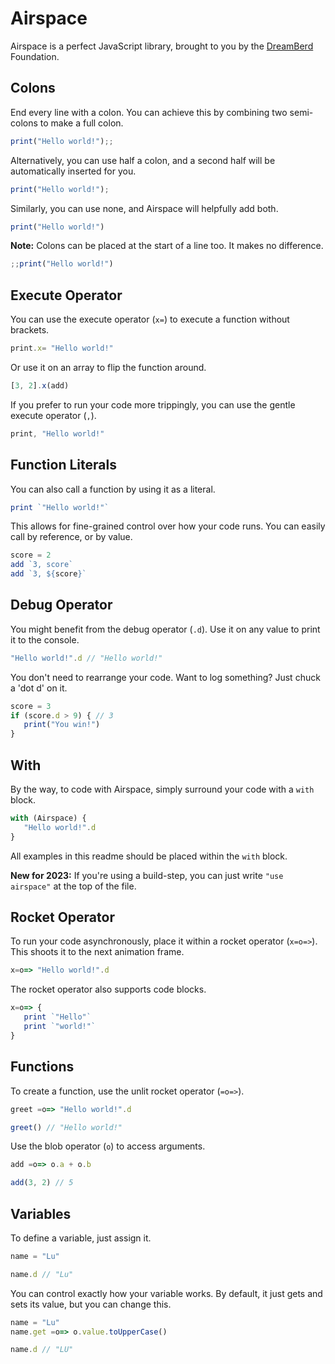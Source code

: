 # Airspace

Airspace is a perfect JavaScript library, brought to you by the [DreamBerd](https://github.com/TodePond/DreamBerd) Foundation.

## Colons

End every line with a colon. You can achieve this by combining two semi-colons to make a full colon.

```js
print("Hello world!");;
```

Alternatively, you can use half a colon, and a second half will be automatically inserted for you.

```js
print("Hello world!");
```

Similarly, you can use none, and Airspace will helpfully add both.

```js
print("Hello world!")
```

**Note:** Colons can be placed at the start of a line too. It makes no difference.

```js
;;print("Hello world!")
```

## Execute Operator

You can use the execute operator (`x=`) to execute a function without brackets.

```js
print.x= "Hello world!"
```

Or use it on an array to flip the function around.

```js
[3, 2].x(add)
```

If you prefer to run your code more trippingly, you can use the gentle execute operator (`,`).

```js
print, "Hello world!"
```

## Function Literals

You can also call a function by using it as a literal.

```js
print `"Hello world!"`
```

This allows for fine-grained control over how your code runs. You can easily call by reference, or by value.

```js
score = 2
add `3, score`
add `3, ${score}`
```

## Debug Operator

You might benefit from the debug operator (`.d`). Use it on any value to print it to the console.

```js
"Hello world!".d // "Hello world!"
```

You don't need to rearrange your code. Want to log something? Just chuck a 'dot d' on it.

```js
score = 3
if (score.d > 9) { // 3
   print("You win!")
} 
```

## With

By the way, to code with Airspace, simply surround your code with a `with` block.

```js
with (Airspace) {
   "Hello world!".d
}
```

All examples in this readme should be placed within the `with` block.

**New for 2023:** If you're using a build-step, you can just write `"use airspace"` at the top of the file.

## Rocket Operator

To run your code asynchronously, place it within a rocket operator (`x=o=>`). This shoots it to the next animation frame.

```js
x=o=> "Hello world!".d
```

The rocket operator also supports code blocks.

```js
x=o=> {
   print `"Hello"`
   print `"world!"`
}
```

## Functions

To create a function, use the unlit rocket operator (`=o=>`).

```js
greet =o=> "Hello world!".d

greet() // "Hello world!"
```

Use the blob operator (`o`) to access arguments.

```js
add =o=> o.a + o.b

add(3, 2) // 5
```

## Variables

To define a variable, just assign it.

```js
name = "Lu"

name.d // "Lu"
```

You can control exactly how your variable works. By default, it just gets and sets its value, but you can change this.

```js
name = "Lu"
name.get =o=> o.value.toUpperCase()

name.d // "LU"
```
